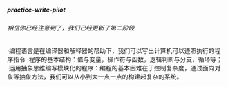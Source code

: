 ##### practice-write-pilot
###### 相信你已经注意到了，我们已经更新了第二阶段
·编程语言是在编译器和解释器的帮助下，我们可以写出计算机可以遵照执行的程序指令
·程序的基本结构：值与变量，操作符与函数，逻辑判断与分支，循环等；
·运用抽象思维编写模块化的程序：编程的基本困难在于控制复杂度，通过面向对象等抽象方法，我们可以从小到大一点一点的构建起复杂的系统。
